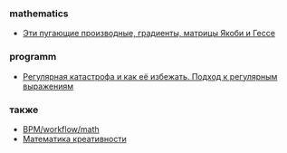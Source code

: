 ### mathematics
- [Эти пугающие производные, градиенты, матрицы Якоби и Гессе](https://habr.com/ru/companies/ruvds/articles/938950/)

### programm
- [Регулярная катастрофа и как её избежать. Подход к регулярным выражениям](https://habr.com/ru/companies/sberdevices/articles/954296/)
### также
- [BPM/workflow/math](https://github.com/bpmbpm/doc/tree/main/BPM/workflow/math)
- [Математика креативности](https://habr.com/ru/articles/946764/)
